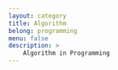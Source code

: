 ```yaml
---
layout: category
title: Algorithm
belong: programming
menu: false
description: >
    Algorithm in Programming
---
```

<!--Yunmin made-->